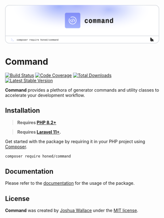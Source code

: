 <a href="https://honed.dev/command">
    <picture>
        <source media="(prefers-color-scheme: dark)" srcset="art/header-dark.png">
        <img alt="" src="art/header-light.png">
    </picture>
</a>

# Command

<p>
    <a href="https://github.com/honedlabs/command/actions"><img src="https://github.com/honedlabs/command/actions/workflows/tests.yml/badge.svg" alt="Build Status"></a>
    <a href="https://github.com/honedlabs/command"><img src="https://raw.githubusercontent.com/honedlabs/command/main/badge-coverage.svg" alt="Code Coverage"></a>
    <a href="https://packagist.org/packages/honed/command"><img src="https://img.shields.io/packagist/dt/honed/command" alt="Total Downloads"></a>
    <a href="https://packagist.org/packages/honed/command"><img src="https://img.shields.io/packagist/v/honed/command" alt="Latest Stable Version"></a>
</p>

**Command** provides a plethora of generator commands and utility classes to accelerate your development workflow.

## Installation

> **Requires [PHP 8.2+](https://php.net/releases/)**

> **Requires [Laravel 11+](https://laravel.com/docs/releases).**

Get started with the package by requiring it in your PHP project using [Composer](https://getcomposer.org/).

```bash
composer require honed/command
```

## Documentation

Please refer to the [documentation](https://honed.dev/command) for the usage of the package.

## License

**Command** was created by [Joshua Wallace](https://joshua-wallace.com) under the [MIT license](https://opensource.org/licenses/MIT).